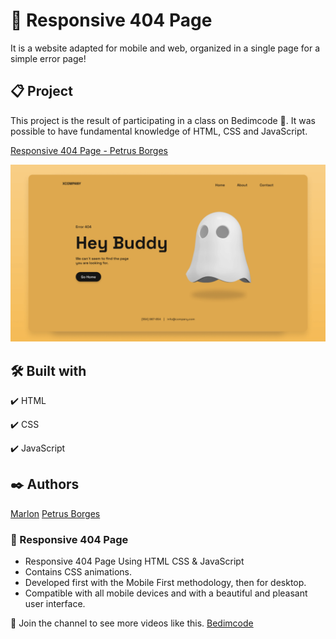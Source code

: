 # 👻 Responsive 404 Page

It is a website adapted for mobile and web, organized in a single page for a simple error page!

## 📋 Project

This project is the result of participating in a class on Bedimcode 🚀.
It was possible to have fundamental knowledge of HTML, CSS and JavaScript.

[Responsive 404 Page - Petrus Borges](https://petrusborges-responsive-404-page.netlify.app)

![preview img](/preview.png)

## 🛠️ Built with

✔️ HTML

✔️ CSS

✔️ JavaScript

## ✒️ Authors

[Marlon](https://github.com/bedimcode)
[Petrus Borges](https://github.com/PetrusBorges)

### 👻 Responsive 404 Page

- Responsive 404 Page Using HTML CSS & JavaScript
- Contains CSS animations.
- Developed first with the Mobile First methodology, then for desktop.
- Compatible with all mobile devices and with a beautiful and pleasant user interface.

💙 Join the channel to see more videos like this. [Bedimcode](https://www.youtube.com/c/Bedimcode)


